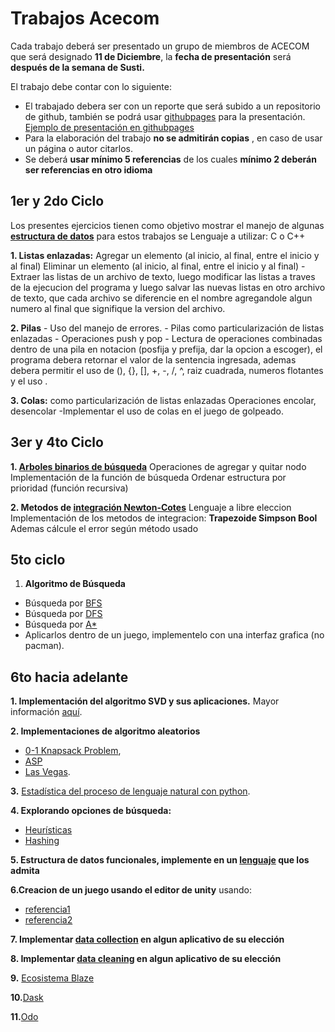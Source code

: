 # Trabajos Acecom
Cada trabajo deberá ser presentado un grupo de miembros de ACECOM que será designado **11 de Diciembre**, la **fecha de presentación** será **después de la semana de Susti.**

El trabajo debe contar con lo siguiente:

- El trabajado debera ser con un reporte que será subido a un repositorio de github, también se podrá usar [githubpages](https://pages.github.com/) para la presentación. [Ejemplo de presentación en githubpages](https://lestrois.github.io/BlazeEcosystem/)
- Para la elaboración del trabajo **no se admitirán copias** , en caso de usar un página o autor citarlos.
- Se deberá **usar mínimo 5 referencias** de los cuales **mínimo 2 deberán ser referencias en otro idioma**


## 1er y 2do Ciclo
Los presentes ejercicios tienen como objetivo mostrar el manejo de algunas **[estructura de datos](http://www.calcifer.org/documentos/librognome/glib-lists-queues.html)** para estos trabajos se Lenguaje a utilizar: C o C++

**1. Listas enlazadas:**
     Agregar un elemento (al inicio, al final, entre el inicio y al final)
     Eliminar un elemento (al inicio, al final, entre el inicio y al final)
  -Extraer las listas de un archivo de texto, luego modificar las listas a traves de la ejecucion del programa y luego salvar las nuevas listas en otro archivo de texto, que cada archivo se diferencie en el nombre agregandole algun numero al final que signifique la version del archivo.

  **2. Pilas**
     - Uso del manejo de errores.
     - Pilas como particularización de listas enlazadas
     - Operaciones push y pop
     - Lectura de operaciones combinadas dentro de una pila en notacion (posfija y prefija, dar la opcion a escoger), el programa debera retornar el valor de la sentencia ingresada, ademas debera permitir el uso de (), {}, [], +, -, /, ^, raiz cuadrada, numeros flotantes y el uso .

  **3. Colas:** como particularización de listas enlazadas
    Operaciones encolar, desencolar
  -Implementar el uso de colas en el juego de golpeado.

## 3er y 4to  Ciclo
**1. [Arboles binarios de búsqueda](https://www.tutorialspoint.com/data_structures_algorithms/binary_search_tree.htm)**
Operaciones de agregar y quitar nodo
Implementación de la función de búsqueda
Ordenar estructura por prioridad (función recursiva)

**2. Metodos de [integración Newton-Cotes](http://www.frsn.utn.edu.ar/GIE/AN/IN/Formulas_Newton_Cotes.html)**
Lenguaje a libre eleccion
Implementación de los metodos de integracion:
**Trapezoide
Simpson
Bool**
Ademas cálcule el error según método usado

## 5to ciclo
1. **Algoritmo de Búsqueda**
  - Búsqueda por [BFS](https://codebreakerscorp.wordpress.com/2010/12/06/algoritmo-de-busqueda-breadth-first-search/)
  - Búsqueda por [DFS](http://www.bibliadelprogramador.com/2014/04/algoritmos-de-busqueda-en-anchura-bfs-y.html)
  - Búsqueda por [A*](https://escarbandocodigo.wordpress.com/2011/07/11/1051/)
  - Aplicarlos dentro de un juego, implementelo con una interfaz grafica (no pacman).

## 6to hacia adelante
**1. Implementación del algoritmo SVD y sus aplicaciones.** Mayor información [aquí](http://www-users.math.umn.edu/~lerman/math5467/svd.pdf).

**2. Implementaciones  de algoritmo aleatorios**
  - [0-1 Knapsack Problem](http://www.geeksforgeeks.org/knapsack-problem/),
  - [ASP](http://www.geeksforgeeks.org/dynamic-programming-set-16-floyd-warshall-algorithm/)
  - [Las Vegas](https://en.wikipedia.org/wiki/Las_Vegas_algorithm).

**3.** [Estadística del proceso de lenguaje natural con python](http://nbviewer.jupyter.org/url/norvig.com/ipython/How%20to%20Do%20Things%20with%20Words.ipynb).

**4. Explorando opciones de búsqueda:**
  - [Heurísticas](https://www.nebrija.es/~cmalagon/ia/transparencias/busqueda_heuristica.pdf)
  - [Hashing](https://estructuradedatositp.wikispaces.com/6.3.+M%C3%A9todo+de+b%C3%BAsqueda+POR+FUNCIONES+DE+HASH)

**5. Estructura de datos funcionales, implemente en un [lenguaje](http://estadisticadeaaz.blogspot.pe/2014/03/analisis-de-datos-funcionales.html) que los admita**

**6.Creacion de un juego usando el editor de unity** usando:

 - [referencia1](https://www.spriters-resource.com/snes/demonscrest/)
 - [referencia2](https://freesound.org/)

**7. Implementar [data collection](https://data36.com/data-collection/) en algun aplicativo de su elección**

**8. Implementar [data cleaning](https://cran.r-project.org/doc/contrib/de_Jonge+van_der_Loo-Introduction_to_data_cleaning_with_R.pdf) en algun aplicativo de su elección**

**9.** [Ecosistema Blaze](http://blaze.readthedocs.io/en/latest/index.html)

**10.**[Dask](http://dask.readthedocs.io/en/latest/)

**11.**[Odo](http://odo.readthedocs.io/en/latest/)
